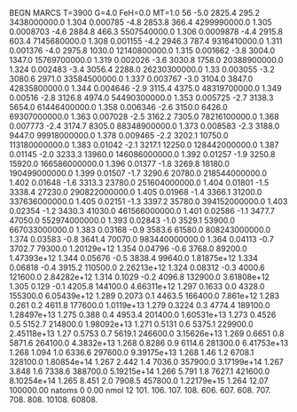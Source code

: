 BEGN
MARCS T=3900 G=4.0 FeH=0.0 MT=1.0
                  56
-5.0 2825.4 295.2 3438000000.0 1.304 0.000785 
-4.8 2853.8 366.4 4299990000.0 1.305 0.0008703 
-4.6 2884.8 466.3 5507540000.0 1.306 0.0009878 
-4.4 2915.8 603.4 7145680000.0 1.308 0.001155 
-4.2 2946.3 787.4 9316410000.0 1.311 0.001376 
-4.0 2975.8 1030.0 12140800000.0 1.315 0.001662 
-3.8 3004.0 1347.0 15769700000.0 1.319 0.002026 
-3.6 3030.8 1758.0 20388900000.0 1.324 0.002483 
-3.4 3056.4 2288.0 26230300000.0 1.33 0.003055 
-3.2 3080.6 2971.0 33584500000.0 1.337 0.003767 
-3.0 3104.0 3847.0 42835800000.0 1.344 0.004646 
-2.9 3115.4 4375.0 48319700000.0 1.349 0.00516 
-2.8 3126.8 4974.0 54490300000.0 1.353 0.005725 
-2.7 3138.3 5654.0 61446400000.0 1.358 0.006346 
-2.6 3150.0 6426.0 69307000000.0 1.363 0.007028 
-2.5 3162.2 7305.0 78216100000.0 1.368 0.007773 
-2.4 3174.7 8305.0 88348900000.0 1.373 0.008583 
-2.3 3188.0 9447.0 99918000000.0 1.378 0.009465 
-2.2 3202.1 10750.0 113180000000.0 1.383 0.01042 
-2.1 3217.1 12250.0 128442000000.0 1.387 0.01145 
-2.0 3233.3 13960.0 146086000000.0 1.392 0.01257 
-1.9 3250.8 15920.0 166586000000.0 1.396 0.01377 
-1.8 3269.8 18180.0 190499000000.0 1.399 0.01507 
-1.7 3290.6 20780.0 218544000000.0 1.402 0.01648 
-1.6 3313.3 23780.0 251604000000.0 1.404 0.01801 
-1.5 3338.4 27230.0 290822000000.0 1.405 0.01968 
-1.4 3366.1 31200.0 337636000000.0 1.405 0.02151 
-1.3 3397.2 35780.0 394152000000.0 1.403 0.02354 
-1.2 3430.3 41030.0 461566000000.0 1.401 0.02586 
-1.1 3477.7 47050.0 552974000000.0 1.393 0.02843 
-1.0 3529.1 53900.0 667033000000.0 1.383 0.03168 
-0.9 3583.6 61580.0 808243000000.0 1.374 0.03583 
-0.8 3641.4 70070.0 983440000000.0 1.364 0.04113 
-0.7 3702.7 79300.0 1.20129e+12 1.354 0.04796 
-0.6 3768.0 89200.0 1.47393e+12 1.344 0.05676 
-0.5 3838.4 99640.0 1.81875e+12 1.334 0.06818 
-0.4 3915.2 110500.0 2.26213e+12 1.324 0.08312 
-0.3 4000.6 121600.0 2.84282e+12 1.314 0.1029 
-0.2 4096.8 132900.0 3.61808e+12 1.305 0.129 
-0.1 4205.8 144100.0 4.66311e+12 1.297 0.1633 
0.0 4328.0 155300.0 6.05439e+12 1.289 0.2073 
0.1 4463.5 166400.0 7.861e+12 1.283 0.261 
0.2 4611.8 177600.0 1.0119e+13 1.279 0.3224 
0.3 4774.4 189100.0 1.28497e+13 1.275 0.388 
0.4 4953.4 201400.0 1.60531e+13 1.273 0.4526 
0.5 5152.7 214800.0 1.98092e+13 1.271 0.5131 
0.6 5375.1 229900.0 2.45118e+13 1.27 0.5753 
0.7 5619.1 246600.0 3.15626e+13 1.269 0.6651 
0.8 5871.6 264100.0 4.3832e+13 1.268 0.8286 
0.9 6114.6 281300.0 6.41753e+13 1.268 1.094 
1.0 6336.6 297600.0 9.39175e+13 1.268 1.46 
1.2 6708.1 328100.0 1.80854e+14 1.267 2.442 
1.4 7036.0 357900.0 3.17199e+14 1.267 3.848 
1.6 7338.6 388700.0 5.19215e+14 1.266 5.791 
1.8 7627.1 421600.0 8.10254e+14 1.265 8.451 
2.0 7908.5 457800.0 1.22179e+15 1.264 12.07 
100000.00
natoms              0      0.00
nmol          12
          101.         106.       107.      108.         606.        607.        608.
          707.         708.       808.    10108.       60808.

